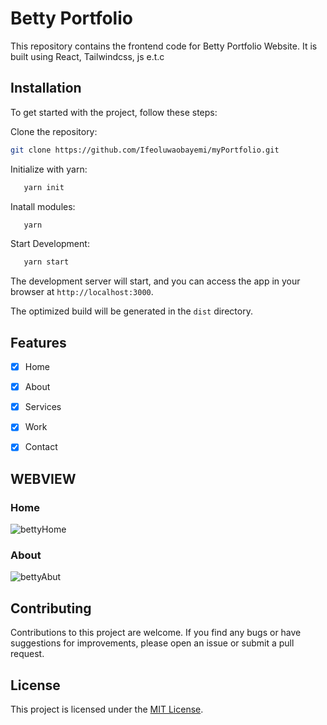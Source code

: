 # Betty Portfolio

This repository contains the frontend code for Betty Portfolio Website. It
is built using React, Tailwindcss, js e.t.c

## Installation

To get started with the project, follow these steps:

 Clone the repository:

   ```bash
   git clone https://github.com/Ifeoluwaobayemi/myPortfolio.git
   ```

Initialize with yarn:

```bash
   yarn init
   ```

Inatall modules:
```bash
   yarn
   ```

Start Development:
```bash
   yarn start
   ```

The development server will start, and you can access the app in your browser at
`http://localhost:3000`.


The optimized build will be generated in the `dist` directory.

## Features

- [x] Home
- [x] About
- [x] Services
- [x] Work
- [x] Contact


## WEBVIEW 
### Home
![bettyHome](https://github.com/ifeoluwaobayemi/Bettyp/assets/90006482/f9f0c2ab-dc22-40bc-9959-9e8a87e2cb80)

### About
![bettyAbut](https://github.com/ifeoluwaobayemi/Bettyp/assets/90006482/ce5eb561-724e-4524-942f-fe688d362e20)

## Contributing

Contributions to this project are welcome. If you find any bugs or have
suggestions for improvements, please open an issue or submit a pull request.

## License

This project is licensed under the [MIT License](LICENSE).


```
